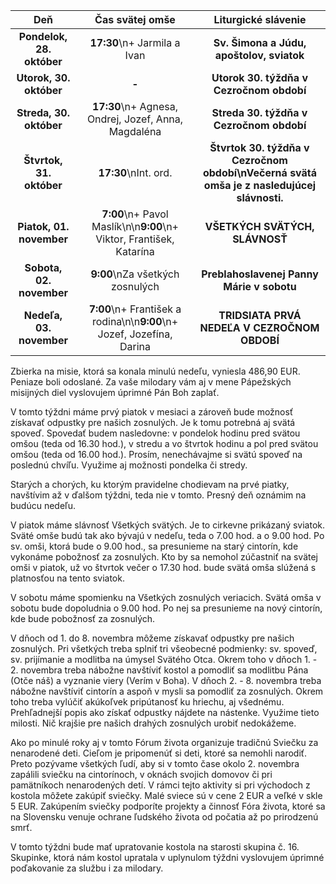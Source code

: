 <!-- title: "Informácie o omšiach - 27. - 03. november" -->
<!-- date: "2024-10-27" -->

<!-- table-setup wrapStyle=row; wrapOn=max-width:767px; wrapHideHeader=true -->
| Deň | Čas svätej omše | Liturgické slávenie |
| :---: | :---: | :---: |
| **Pondelok, 28. október** | **17:30**\n+ Jarmila a Ivan | **Sv. Šimona a Júdu, apoštolov, sviatok** |
| **Utorok, 30. október** | **-** | **Utorok 30. týždňa v Cezročnom období** |
| **Streda, 30. október** | **17:30**\n+ Agnesa, Ondrej, Jozef, Anna, Magdaléna  | **Streda 30. týždňa v Cezročnom období** |
| **Štvrtok, 31. október** | **17:30**\nInt. ord. | **Štvrtok 30. týždňa v Cezročnom období\nVečerná svätá omša je z nasledujúcej slávnosti.** |
| **Piatok, 01. november** | **7:00**\n+ Pavol Maslík\n\n**9:00**\n+ Viktor, František, Katarína  | **VŠETKÝCH SVÄTÝCH, SLÁVNOSŤ** |
| **Sobota, 02. november** | **9:00**\nZa všetkých zosnulých | **Preblahoslavenej Panny Márie v sobotu** |
| **Nedeľa, 03. november** | **7:00**\n+ František a rodina\n\n**9:00**\n+ Jozef, Jozefína, Darina | **TRIDSIATA PRVÁ NEDEĽA V CEZROČNOM OBDOBÍ** |

Zbierka na misie, ktorá sa konala minulú nedeľu, vyniesla 486,90 EUR. Peniaze boli odoslané. Za vaše milodary vám aj v mene Pápežských misijných diel vyslovujem úprimné Pán Boh zaplať.

V tomto týždni máme prvý piatok v mesiaci a zároveň bude možnosť získavať odpustky pre našich zosnulých. Je k tomu potrebná aj svätá spoveď. Spovedať budem nasledovne: v pondelok hodinu pred svätou omšou (teda od 16.30 hod.), v stredu a vo štvrtok hodinu a pol pred svätou omšou (teda od 16.00 hod.). Prosím, nenechávajme si svätú spoveď na poslednú chvíľu. Využime aj možnosti pondelka či stredy.

Starých a chorých, ku ktorým pravidelne chodievam na prvé piatky, navštívim až v ďalšom týždni, teda nie v tomto. Presný deň oznámim na budúcu nedeľu.

V piatok máme slávnosť Všetkých svätých. Je to cirkevne prikázaný sviatok. Sväté omše budú tak ako bývajú v nedeľu, teda o 7.00 hod. a o 9.00 hod. Po sv. omši, ktorá bude o 9.00 hod., sa presunieme na starý cintorín, kde vykonáme pobožnosť za zosnulých. Kto by sa nemohol zúčastniť na svätej omši v piatok, už vo štvrtok večer o 17.30 hod. bude svätá omša slúžená s platnosťou na tento sviatok.

V sobotu máme spomienku na Všetkých zosnulých veriacich. Svätá omša v sobotu bude dopoludnia o 9.00 hod. Po nej sa presunieme na nový cintorín, kde bude pobožnosť za zosnulých.

V dňoch od 1. do 8. novembra môžeme získavať odpustky pre našich zosnulých. Pri všetkých treba splniť tri všeobecné podmienky: sv. spoveď, sv. prijímanie a modlitba na úmysel Svätého Otca. Okrem toho v dňoch 1. - 2. novembra treba nábožne navštíviť kostol a pomodliť sa modlitbu Pána (Otče náš) a vyznanie viery (Verím v Boha). V dňoch 2. - 8. novembra treba nábožne navštíviť cintorín a aspoň v mysli sa pomodliť za zosnulých. Okrem toho treba vylúčiť akúkoľvek pripútanosť ku hriechu, aj všednému. Prehľadnejší popis ako získať odpustky nájdete na nástenke. Využime tieto milosti. Nič krajšie pre našich drahých zosnulých urobiť nedokážeme.

Ako po minulé roky aj v tomto Fórum života organizuje tradičnú Sviečku za nenarodené deti. Cieľom je pripomenúť si deti, ktoré sa nemohli narodiť. Preto pozývame všetkých ľudí, aby si v tomto čase okolo 2. novembra zapálili sviečku na cintorínoch, v oknách svojich domovov či pri pamätníkoch nenarodených   detí. V rámci tejto aktivity si pri východoch z kostola môžete zakúpiť sviečky. Malé sviece sú v cene 2 EUR a veľké v skle 5 EUR. Zakúpením sviečky podporíte projekty a činnosť Fóra života, ktoré sa na Slovensku venuje ochrane ľudského života od počatia až po prirodzenú smrť.
 
V tomto týždni bude mať upratovanie kostola na starosti skupina č. 16. Skupinke, ktorá nám kostol upratala v uplynulom týždni vyslovujem úprimné poďakovanie za službu i za milodary.

